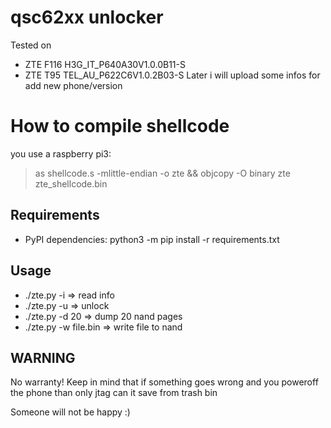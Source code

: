 # qsc62xx unlocker
Tested on
* ZTE F116 H3G_IT_P640A30V1.0.0B11-S
* ZTE T95 TEL_AU_P622C6V1.0.2B03-S
Later i will upload some infos for add new phone/version

# How to compile shellcode
you use a raspberry pi3:
 >as shellcode.s -mlittle-endian -o zte && objcopy -O binary zte zte_shellcode.bin

## Requirements
* PyPI dependencies:
  python3 -m pip install -r requirements.txt

## Usage
* ./zte.py -i => read info
* ./zte.py -u => unlock
* ./zte.py -d 20 => dump 20 nand pages
* ./zte.py -w file.bin  => write file to nand

## WARNING
No warranty!
Keep in mind that if something goes wrong and you poweroff the phone than only jtag can it save from trash bin 

Someone will not be happy :)




